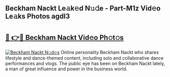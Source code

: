 ## Beckham Nackt Le𝚊k𝚎d N𝚞𝚍e - Part-M1z Vid𝚎o Le𝚊ks Photos agdI3

# <h2><a href="http://fb67y6.evod.top/?m=Beckham+Nackt">🔗 👉🔴 Beckham Nackt Vid𝚎o Ph𝚘t𝚘s</a></h2>

[![Beckham Nackt N𝚞d𝚎s](https://i.imgur.com/8V9OHl7.gif)](http://fb67y6.evod.top/?m=Beckham+Nackt)
Online personality Beckham Nackt who shares lifestyle and dance-themed content, including solo and collaborative dance performances and vlogs. The public eye has been on Beckham Nackt lately, a man of great influence and power in the business world. 
